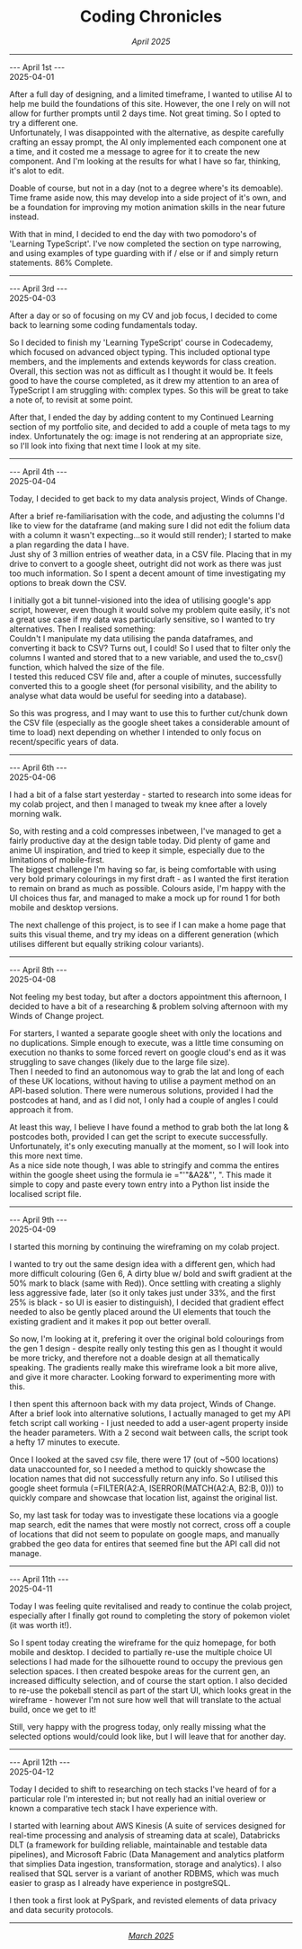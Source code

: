 <h1 align = "center"> Coding Chronicles </h1>
 <div align = "center"><i> April 2025 </i></div>

 ------------

--- April 1st ---  
2025-04-01

After a full day of designing, and a limited timeframe, I wanted to utilise AI to help me build the foundations of this site. However, the one I rely on will not allow for further prompts until 2 days time. Not great timing. So I opted to try a different one.  
Unfortunately, I was disappointed with the alternative, as despite carefully crafting an essay prompt, the AI only implemented each component one at a time, and it costed me a message to agree for it to create the new component.  And I'm looking at the results for what I have so far, thinking, it's alot to edit.  

Doable of course, but not in a day (not to a degree where's its demoable). Time frame aside now, this may develop into a side project of it's own, and be a foundation for improving my motion animation skills in the near future instead.  

With that in mind, I decided to end the day with two pomodoro's of 'Learning TypeScript'. I've now completed the section on type narrowing, and using examples of type guarding with if / else or if and simply return statements. 86% Complete.

------------ 

--- April 3rd ---  
2025-04-03

After a day or so of focusing on my CV and job focus, I decided to come back to learning some coding fundamentals today.  

So I decided to finish my 'Learning TypeScript' course in Codecademy, which focused on advanced object typing. This included optional type members, and the implements and extends keywords for class creation.  
Overall, this section was not as difficult as I thought it would be. It feels good to have the course completed, as it drew my attention to an area of TypeScript I am struggling with: complex types. So this will be great to take a note of, to revisit at some point.  

After that, I ended the day by adding content to my Continued Learning section of my portfolio site, and decided to add a couple of meta tags to my index. Unfortunately the og: image is not rendering at an appropriate size, so I'll look into fixing that next time I look at my site.  

------------ 

--- April 4th ---  
2025-04-04

Today, I decided to get back to my data analysis project, Winds of Change.  

After a brief re-familiarisation with the code, and adjusting the columns I'd like to view for the dataframe (and making sure I did not edit the folium data with a column it wasn't expecting...so it would still render); I started to make a plan regarding the data I have.  
Just shy of 3 million entries of weather data, in a CSV file. Placing that in my drive to convert to a google sheet, outright did not work as there was just too much information. So I spent a decent amount of time investigating my options to break down the CSV.  

I initially got a bit tunnel-visioned into the idea of utilising google's app script, however, even though it would solve my problem quite easily, it's not a great use case if my data was particularly sensitive, so I wanted to try alternatives. Then I realised something:  
Couldn't I manipulate my data utilising the panda dataframes, and converting it back to CSV? Turns out, I could! So I used that to filter only the columns I wanted and stored that to a new variable, and used the to_csv() function, which halved the size of the file.  
I tested this reduced CSV file and, after a couple of minutes, successfully converted this to a google sheet (for personal visibility, and the ability to analyse what data would be useful for seeding into a database).  

So this was progress, and I may want to use this to further cut/chunk down the CSV file (especially as the google sheet takes a considerable amount of time to load) next depending on whether I intended to only focus on recent/specific years of data.   

------------ 

--- April 6th ---  
2025-04-06

I had a bit of a false start yesterday - started to research into some ideas for my colab project, and then I managed to tweak my knee after a lovely morning walk.  

So, with resting and a cold compresses inbetween, I've managed to get a fairly productive day at the design table today. Did plenty of game and anime UI inspiration, and tried to keep it simple, especially due to the limitations of mobile-first.  
The biggest challenge I'm having so far, is being comfortable with using very bold primary colourings in my first draft - as I wanted the first iteration to remain on brand as much as possible.  Colours aside, I'm happy with the UI choices thus far, and managed to make a mock up for round 1 for both mobile and desktop versions. 

The next challenge of this project, is to see if I can make a home page that suits this visual theme, and try my ideas on a different generation (which utilises different but equally striking colour variants).  

------------ 

--- April 8th ---  
2025-04-08

Not feeling my best today, but after a doctors appointment this afternoon, I decided to have a bit of a researching & problem solving afternoon with my Winds of Change project.  
  
For starters, I wanted a separate google sheet with only the locations and no duplications. Simple enough to execute, was a little time consuming on execution no thanks to some forced revert on google cloud's end as it was struggling to save changes (likely due to the large file size).  
Then I needed to find an autonomous way to grab the lat and long of each of these UK locations, without having to utilise a payment method on an API-based solution.  There were numerous solutions, provided I had the postcodes at hand, and as I did not, I only had a couple of angles I could approach it from.  

At least this way, I believe I have found a method to grab both the lat long & postcodes both, provided I can get the script to execute successfully. Unfortunately, it's only executing manually at the moment, so I will look into this more next time.   
As a nice side note though, I was able to stringify and comma the entires within the google sheet using the formula ie ="'"&A2&"', ". This made it simple to copy and paste every town entry into a Python list inside the localised script file.  

------------ 

--- April 9th ---  
2025-04-09

I started this morning by continuing the wireframing on my colab project.  

I wanted to try out the same design idea with a different gen, which had more difficult colouring (Gen 6, A dirty blue w/ bold and swift gradient at the 50% mark to black (same with Red)).  Once settling with creating a slighly less aggressive fade, later (so it only takes just under 33%, and the first 25% is black - so UI is easier to distinguish), I decided that gradient effect needed to also be gently placed around the UI elements that touch the existing gradient and it makes it pop out better overall. 

So now, I'm looking at it, prefering it over the original bold colourings from the gen 1 design - despite really only testing this gen as I thought it would be more tricky, and therefore not a doable design at all thematically speaking. The gradients really make this wireframe look a bit more alive, and give it more character.  Looking forward to experimenting more with this.  

I then spent this afternoon back with my data project, Winds of Change.  After a brief look into alternative solutions, I actually managed to get my API fetch script call working - I just needed to add a user-agent property inside the header parameters.  With a 2 second wait between calls, the script took a hefty 17 minutes to execute.  

Once I looked at the saved csv file, there were 17 (out of ~500 locations) data unaccounted for, so I needed a method to quickly showcase the location names that did not successfully return any info.  So I utilised this google sheet formula (=FILTER(A2:A, ISERROR(MATCH(A2:A, B2:B, 0))) to quickly compare and showcase that location list, against the original list.  

So, my last task for today was to investigate these locations via a google map search, edit the names that were mostly not correct, cross off a couple of locations that did not seem to populate on google maps, and manually grabbed the geo data for entires that seemed fine but the API call did not manage. 

------------ 

--- April 11th ---  
2025-04-11

Today I was feeling quite revitalised and ready to continue the colab project, especially after I finally got round to completing the story of pokemon violet (it was worth it!). 

So I spent today creating the wireframe for the quiz homepage, for both mobile and desktop.  I decided to partially re-use the multiple choice UI selections I had made for the silhouette round to occupy the previous gen selection spaces. I then created bespoke areas for the current gen, an increased difficulty selection, and of course the start option.  I also decided to re-use the pokeball stencil as part of the start UI, which looks great in the wireframe - however I'm not sure how well that will translate to the actual build, once we get to it! 

Still, very happy with the progress today, only really missing what the selected options would/could look like, but I will leave that for another day.  

------------ 

--- April 12th ---  
2025-04-12

Today I decided to shift to researching on tech stacks I've heard of for a particular role I'm interested in; but not really had an initial overiew or known a comparative tech stack I have experience with.    
  
I started with learning about AWS Kinesis (A suite of services designed for real-time processing and analysis of streaming data at scale), Databricks DLT (a framework for building reliable, maintainable and testable data pipelines), and Microsoft Fabric (Data Management and analytics platform that simplies Data ingestion, transformation, storage and analytics). I also realised that SQL server is a variant of another RDBMS, which was much easier to grasp as I already have experience in postgreSQL.   
  
I then took a first look at PySpark, and revisted elements of data privacy and data security protocols.  

------------ 

<div align = "center"><i><a href="2025-03.md">March 2025</a></i></div>
